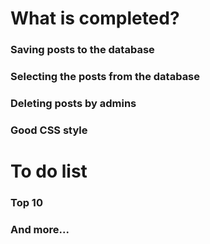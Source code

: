 # What is completed? #
### Saving posts to the database ###
### Selecting the posts from the database ###
### Deleting posts by admins ###
### Good CSS style ###

# To do list #
### Top 10 ###
### And more... ###